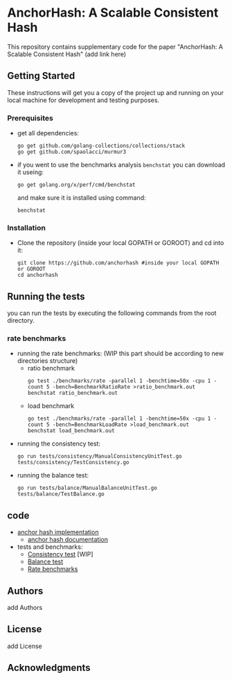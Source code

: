 # AnchorHash: A Scalable Consistent Hash

This repository contains supplementary code for the paper  "AnchorHash: A Scalable Consistent Hash" (add link here)

## Getting Started

These instructions will get you a copy of the project up and running on your local machine for development and testing purposes.


### Prerequisites

<!--get all remote dependencies.-->
* get all dependencies:
    ```
  go get github.com/golang-collections/collections/stack
  go get github.com/spaolacci/murmur3
    ```
* if you went to use the benchmarks analysis `benchstat` you can download it useing:
    ```
    go get golang.org/x/perf/cmd/benchstat
    ```
  and make sure it is installed using command:
  ```
  benchstat
  ```
### Installation
* Clone the repository (inside your local GOPATH or GOROOT) and cd into it:
  ```
  git clone https://github.com/anchorhash #inside your local GOPATH or GOROOT
  cd anchorhash
  ```
<!--
### Installing

A step by step series of examples that tell you how to get a development env running

Say what the step will be
(all the git clone and go get and etc..)

```
Give the example
```

And repeat

```
until finished
```
-->


## Running the tests
<!--Explain how to run the automated tests for this system-->
you can run the tests by executing the following commands from the root directory.
### rate benchmarks
* running the rate benchmarks: (WIP this part should be according to new directories structure)
  * ratio benchmark
    ```
    go test ./benchmarks/rate -parallel 1 -benchtime=50x -cpu 1 -count 5 -bench=BenchmarkRatioRate >ratio_benchmark.out
    benchstat ratio_benchmark.out
    ```
  * load benchmark
    ```
    go test ./benchmarks/rate -parallel 1 -benchtime=50x -cpu 1 -count 5 -bench=BenchmarkLoadRate >load_benchmark.out
    benchstat load_benchmark.out
    ```
* running the consistency test:
  ```
  go run tests/consistency/ManualConsistencyUnitTest.go tests/consistency/TestConsistency.go
  ```
* running the balance test:
  ```
  go run tests/balance/ManualBalanceUnitTest.go tests/balance/TestBalance.go
  ```
## code
* [anchor hash implementation](anchorhash)
  * [anchor hash documentation](doc/anchorhash/readme.md)
* tests and benchmarks:
  * [Consistency test](tests/consistency) [WIP]
  * [Balance test](tests/balance)
  * [Rate benchmarks](benchmarks/rate)

## Authors

add Authors

## License

add License

## Acknowledgments

